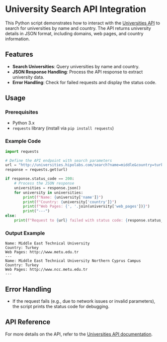 # University Search API Integration

This Python script demonstrates how to interact with the [Universities API](http://universities.hipolabs.com) to search for universities by name and country. The API returns university details in JSON format, including domains, web pages, and country information.

## Features
- **Search Universities**: Query universities by name and country.
- **JSON Response Handling**: Process the API response to extract university data.
- **Error Handling**: Check for failed requests and display the status code.

## Usage

### Prerequisites
- Python 3.x
- `requests` library (install via `pip install requests`)

### Example Code
```python
import requests

# Define the API endpoint with search parameters
url = "http://universities.hipolabs.com/search?name=middle&country=turkey"
response = requests.get(url)

if response.status_code == 200:
    # Process the JSON response
    universities = response.json()
    for university in universities:
        print(f"Name: {university['name']}")
        print(f"Country: {university['country']}")
        print(f"Web Pages: {', '.join(university['web_pages'])}")
        print("---")
else:
    print(f"Request to {url} failed with status code: {response.status_code}")
```

### Output Example
```
Name: Middle East Technical University
Country: Turkey
Web Pages: http://www.metu.edu.tr
---
Name: Middle East Technical University Northern Cyprus Campus
Country: Turkey
Web Pages: http://www.ncc.metu.edu.tr
---
```

## Error Handling
- If the request fails (e.g., due to network issues or invalid parameters), the script prints the status code for debugging.

## API Reference
For more details on the API, refer to the [Universities API documentation](http://universities.hipolabs.com).